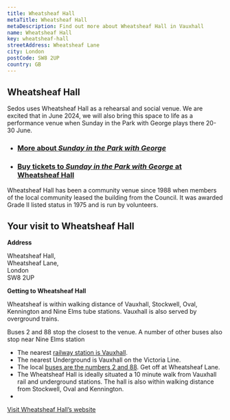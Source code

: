 ```yaml
---
title: Wheatsheaf Hall
metaTitle: Wheatsheaf Hall
metaDescription: Find out more about Wheatsheaf Hall in Vauxhall
name: Wheatsheaf Hall
key: wheatsheaf-hall
streetAddress: Wheatsheaf Lane
city: London
postCode: SW8 2UP
country: GB
---
```

## Wheatsheaf Hall

Sedos uses Wheatsheaf Hall as a rehearsal and social venue. We are excited that in June 2024, we will also bring this space to life as a performance venue when Sunday in the Park with George plays there 20-30 June.

* ### [More about *Sunday in the Park with George*](https://www.sedos.co.uk/shows/2024-sunday-in-the-park-with-george)
* ### [Buy tickets to *Sunday in the Park with George* at Wheatsheaf Hall](https://sedos.ticketsolve.com/ticketbooth/shows/1173655257/events/428663690)

Wheatsheaf Hall has been a community venue since 1988 when members of the local community leased the building from the Council. It was awarded Grade II listed status in 1975 and is run by volunteers.

## Your visit to Wheatsheaf Hall

**Address**

Wheatsheaf Hall,\
Wheatsheaf Lane,\
London\
SW8 2UP

**Getting to Wheatsheaf Hall**

Wheatsheaf is within walking distance of Vauxhall, Stockwell, Oval, Kennington and Nine Elms tube stations. Vauxhall is also served by overground trains.

Buses 2 and 88 stop the closest to the venue. A number of other buses also stop near Nine Elms station

* The nearest [railway station is Vauxhall](http://maps.google.co.uk/maps?saddr=vauxhall+station&daddr=SW8+2UP&hl=en&ll=51.483334,-0.124004&spn=0.006975,0.021136&sll=51.483665,-0.123545&sspn=0.006975,0.021136&geocode=FSWcEQMdmxz-_ynvRYd87gR2SDHk1dNOqEZmSQ%3BFWKJEQMdoBb-_ykTgL6n8QR2SDEVxJ3gwaqwPA&mra=ltm&dirflg=w&z=16 "Vauxhall Station to Wheatsheaf Hall").
* The nearest Underground is Vauxhall on the Victoria Line.
* The local [buses are the numbers 2 and 88](http://www.tfl.gov.uk/tfl/gettingaround/maps/buses/tfl-bus-map/text/stopinfo.aspx?s=12817&r=2&rn=1 "Bus Np 2 and No 88"). Get off at Wheatsheaf Lane.
* The Wheatsheaf Hall is ideally situated a 10 minute walk from Vauxhall rail and underground stations. The hall is also within walking distance from Stockwell, Oval and Kennington.
*

[Visit Wheatsheaf Hall’s website](https://www.wheatsheafhall.org.uk)